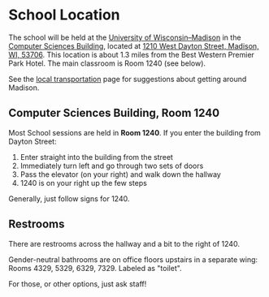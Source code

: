 # School Location

The school will be held at the
[University of Wisconsin&ndash;Madison](https://www.wisc.edu) in the
[Computer Sciences Building](https://www.cs.wisc.edu), located at
[1210 West Dayton Street, Madison, WI, 53706](https://maps.app.goo.gl/p5kJSsjfaHDyCwGX8).
This location is about 1.3 miles from the Best Western Premier Park Hotel.
The main classroom is Room 1240 (see below).

See the [local transportation](local-transportation.md) page
for suggestions about getting around Madison.

## Computer Sciences Building, Room 1240

Most School sessions are held in **Room 1240**.
If you enter the building from Dayton Street:

1.  Enter straight into the building from the street
1.  Immediately turn left and go through two sets of doors
1.  Pass the elevator (on your right) and walk down the hallway
1.  1240 is on your right up the few steps

Generally, just follow signs for 1240.

## Restrooms

There are restrooms across the hallway and a bit to the right of 1240.

Gender-neutral bathrooms are on office floors upstairs in a separate wing: Rooms 4329, 5329, 6329, 7329. Labeled as "toilet".

For those, or other options, just ask staff!